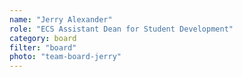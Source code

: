 ```yaml
---
name: "Jerry Alexander"
role: "ECS Assistant Dean for Student Development"
category: board
filter: "board"
photo: "team-board-jerry"
---
```

